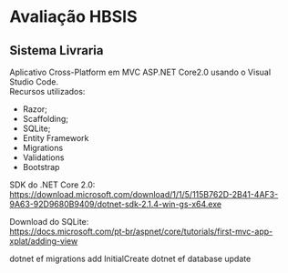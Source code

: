 # Avaliação HBSIS
## Sistema Livraria 

Aplicativo Cross-Platform em MVC ASP.NET Core2.0 usando o Visual Studio Code.<br>
Recursos utilizados:
- Razor;
- Scaffolding;
- SQLite;
- Entity Framework
- Migrations
- Validations
- Bootstrap

SDK do .NET Core 2.0:<br>
https://download.microsoft.com/download/1/1/5/115B762D-2B41-4AF3-9A63-92D9680B9409/dotnet-sdk-2.1.4-win-gs-x64.exe

Download do SQLite:<br>
https://docs.microsoft.com/pt-br/aspnet/core/tutorials/first-mvc-app-xplat/adding-view

dotnet ef migrations add InitialCreate
dotnet ef database update
